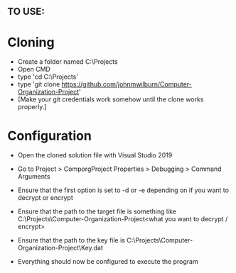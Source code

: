 ## TO USE:
# Cloning
* Create a folder named C:\Projects
* Open CMD
* type 'cd C:\Projects'
* type 'git clone https://github.com/johnmwilburn/Computer-Organization-Project'
* [Make your git credentials work somehow until the clone works properly.]

# Configuration
* Open the cloned solution file with Visual Studio 2019
* Go to Project > ComporgProject Properties > Debugging > Command Arguments
* Ensure that the first option is set to -d or -e depending on if you want to decrypt or encrypt
* Ensure that the path to the target file is something like C:\Projects\Computer-Organization-Project\<what you want to decrypt / encrypt>
* Ensure that the path to the key file is C:\Projects\Computer-Organization-Project\Key.dat

* Everything should now be configured to execute the program
